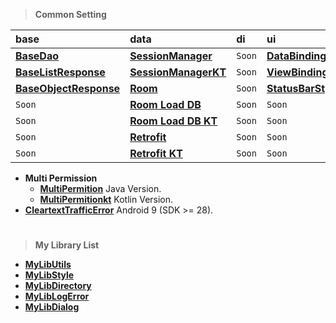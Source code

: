 > **Common Setting**

| base                                                                                     | data                                                                              | di     | ui                                                                         | utils  |
|:-----------------------------------------------------------------------------------------|:----------------------------------------------------------------------------------|:-------|:---------------------------------------------------------------------------|:-------|
| [**BaseDao**](https://github.com/gzeinnumer/MyBasePackage#basedao)                       | [**SessionManager**](https://github.com/gzeinnumer/SessionManager)                | `Soon` | [**DataBindingExample**](https://github.com/gzeinnumer/DataBindingExample) | `Soon` |
| [**BaseListResponse**](https://github.com/gzeinnumer/MyBasePackage#baselistresponse)     | [**SessionManagerKT**](https://github.com/gzeinnumer/SessionManager_kt)           | `Soon` | [**ViewBindingExample**](https://github.com/gzeinnumer/ViewBindingExample) | `Soon` |
| [**BaseObjectResponse**](https://github.com/gzeinnumer/MyBasePackage#baseobjectresponse) | [**Room**](https://github.com/gzeinnumer/AndroidJetpackRoom)                      | `Soon` | [**StatusBarStyle**](https://github.com/gzeinnumer/StatusBarStyle)         | `Soon` |
| `Soon`                                                                                   | [**Room Load DB**](https://github.com/gzeinnumer/ExternalRoomReadDbFromFile)      | `Soon` | `Soon`                                                                     | `Soon` |
| `Soon`                                                                                   | [**Room Load DB KT**](https://github.com/gzeinnumer/ExternalRoomReadDbFromFilekt) | `Soon` | `Soon`                                                                     | `Soon` |
| `Soon`                                                                                   | [**Retrofit**](https://github.com/gzeinnumer/RetrofitCRUD)                        | `Soon` | `Soon`                                                                     | `Soon` |
| `Soon`                                                                                   | [**Retrofit KT**](https://github.com/gzeinnumer/BaseRetrofitkt)                   | `Soon` | `Soon`                                                                     | `Soon` |

- **Multi Permission**
  - [**MultiPermition**](https://github.com/gzeinnumer/MultiPermition) Java Version.
  - [**MultiPermitionkt**](https://github.com/gzeinnumer/MultiPermitionkt)
    Kotlin Version.
- [**CleartextTrafficError**](https://github.com/gzeinnumer/CleartextTrafficError)
  Android 9 (SDK >= 28).

#
> **My Library List**

- [**MyLibUtils**](https://github.com/gzeinnumer/MyLibUtils)
- [**MyLibStyle**](https://github.com/gzeinnumer/MyLibStyle)
- [**MyLibDirectory**](https://github.com/gzeinnumer/MyLibDirectory)
- [**MyLibLogError**](https://github.com/gzeinnumer/MyLibLogError)
- [**MyLibDialog**](https://github.com/gzeinnumer/MyLibDialog)
